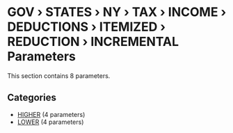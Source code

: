 # GOV › STATES › NY › TAX › INCOME › DEDUCTIONS › ITEMIZED › REDUCTION › INCREMENTAL Parameters

This section contains 8 parameters.

## Categories

- [HIGHER](higher/index.md) (4 parameters)
- [LOWER](lower/index.md) (4 parameters)
